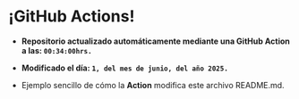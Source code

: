 # ¡GitHub Actions!
* **Repositorio actualizado automáticamente mediante una GitHub Action a las: `00:34:00hrs.`**
* **Modificado el día: `1, del mes de junio, del año 2025.`**

* Ejemplo sencillo de cómo la **Action** modifica este archivo README.md.

